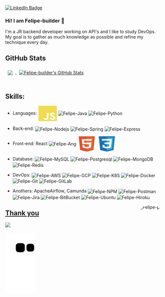 [![LinkedIn Badge](https://img.shields.io/badge/LinkedIn-Profile-informational?style=flat&logo=linkedin&logoColor=white&color=0D76A8)](https://www.linkedin.com/in/felipe-vasconcelos-1a3a33215/)


### Hi! I am Felipe-builder 👋
I'm a JR backend developer working on API's and I like to study DevOps. My goal is to gather as much knowledge as possible and refine my technique every day.<br>

<!-- GitHub Stats -->
## GitHub Stats

<a href="https://github.com/Felipe-builder">
  <img align="center" style="margin:0.5rem" src="https://github-readme-stats.vercel.app/api/top-langs/?username=Felipe-builder&hide=html,css&title_color=ffffff&text_color=c9cacc&icon_color=4AB197&bg_color=1A2B34" />
</a>

<a href="https://github.com/Felipe-builder">
  <img align="center" style="margin:0.5rem" src="https://github-readme-stats.vercel.app/api?username=Felipe-builder&show_icons=true&line_height=27&count_private=true&title_color=ffffff&text_color=c9cacc&icon_color=4AB097&bg_color=1A2B34&" alt="Felipe-builder's GitHub Stats" />
</a>
<div style="display: inline_block"><br>
  
## Skills:
- Languages:
  <img align="center" alt="Felipe-Js" height="50" width="60" src="https://raw.githubusercontent.com/devicons/devicon/master/icons/javascript/javascript-plain.svg">
  <img align="center" alt="Felipe-Java" height="50" width="60" src="https://cdn.jsdelivr.net/gh/devicons/devicon/icons/java/java-original-wordmark.svg">
  <img align="center" alt="Felipe-Python" height="50" width="60" src="https://cdn.jsdelivr.net/gh/devicons/devicon/icons/python/python-original-wordmark.svg">

- Back-end:
  <img align="center" alt="Felipe-Nodejs" height="50" width="60" src="https://cdn.jsdelivr.net/gh/devicons/devicon/icons/nodejs/nodejs-plain.svg">
  <img align="center" alt="Felipe-Spring" height="50" width="60" src="https://cdn.jsdelivr.net/gh/devicons/devicon/icons/spring/spring-original-wordmark.svg">
   <img align="center" alt="Felipe-Express" height="30" width="60" src="https://cdn.jsdelivr.net/gh/devicons/devicon/icons/express/express-original-wordmark.svg">
  
  
- Front-end: React
  <img align="center" alt="Felipe-Ang" height="50" width="60" src="https://cdn.jsdelivr.net/gh/devicons/devicon/icons/angularjs/angularjs-original.svg">
  <img align="center" alt="Felipe-HTML" height="50" width="60" src="https://raw.githubusercontent.com/devicons/devicon/master/icons/html5/html5-original.svg">
  <img align="center" alt="Felipe-CSS" height="50" width="60" src="https://raw.githubusercontent.com/devicons/devicon/master/icons/css3/css3-original.svg">
  
- Database:
  <img align="center" alt="Felipe-MySQL" height="50" width="60" src="https://cdn.jsdelivr.net/gh/devicons/devicon/icons/mysql/mysql-plain-wordmark.svg">
  <img align="center" alt="Felipe-Postgresql" height="50" width="60" src="https://cdn.jsdelivr.net/gh/devicons/devicon/icons/postgresql/postgresql-plain-wordmark.svg">
   <img align="center" alt="Felipe-MongoDB" height="50" width="60" src="https://cdn.jsdelivr.net/gh/devicons/devicon/icons/mongodb/mongodb-plain-wordmark.svg">
  <img align="center" alt="Felipe-Redis" height="50" width="60" src="https://cdn.jsdelivr.net/gh/devicons/devicon/icons/redis/redis-original-wordmark.svg">
  
- DevOps: 
  <img align="center" alt="Felipe-AWS" height="50" width="60" src="https://cdn.jsdelivr.net/gh/devicons/devicon/icons/amazonwebservices/amazonwebservices-plain-wordmark.svg">
  <img align="center" alt="Felipe-GCP" height="50" width="60" src="https://cdn.jsdelivr.net/gh/devicons/devicon/icons/googlecloud/googlecloud-original.svg">
  <img align="center" alt="Felipe-K8S" height="50" width="60" src="https://cdn.jsdelivr.net/gh/devicons/devicon/icons/kubernetes/kubernetes-plain-wordmark.svg">
  <img align="center" alt="Felipe-Docker" height="50" width="60" src="https://cdn.jsdelivr.net/gh/devicons/devicon/icons/docker/docker-original-wordmark.svg">
  <img align="center" alt="Felipe-Git" height="50" width="60" src="https://cdn.jsdelivr.net/gh/devicons/devicon/icons/git/git-plain-wordmark.svg">
  <img align="center" alt="Felipe-GitLab" height="50" width="60" src="https://cdn.jsdelivr.net/gh/devicons/devicon/icons/gitlab/gitlab-original-wordmark.svg">
  
- Anothers: ApacheAirflow, Camunda
  <img align="center" alt="Felipe-NPM" height="50" width="60" src="https://cdn.jsdelivr.net/gh/devicons/devicon/icons/npm/npm-original-wordmark.svg">
  <img align="center" alt="Felipe-Postman" height="50" width="60" src="https://api.iconify.design/simple-icons/postman.svg?color=%23ba3329" >
  <img align="center" alt="Felipe-Jira" height="50" width="60" src="https://cdn.jsdelivr.net/gh/devicons/devicon/icons/jira/jira-original-wordmark.svg" >
  <img align="center" alt="Felipe-BitBucket" height="50" width="60" src="https://cdn.jsdelivr.net/gh/devicons/devicon/icons/bitbucket/bitbucket-original-wordmark.svg" >
  <img align="center" alt="Felipe-Ubuntu" height="50" width="60" src="https://cdn.jsdelivr.net/gh/devicons/devicon/icons/ubuntu/ubuntu-plain-wordmark.svg">
  <img align="center" alt="Felipe-Hiroku" height="50" width="60" src="https://cdn.jsdelivr.net/gh/devicons/devicon/icons/heroku/heroku-plain-wordmark.svg">
  
  <img align="right" alt="Felipe-pic" height="150" style="border-radius:50px;" src="https://i.pinimg.com/564x/88/8c/f0/888cf080c292e8e8a7ca25dae2843418.jpg">
</div>
<div align="center">
  <a href="https://github.com/Felipe-builder">
</div>
  
  ## Thank you
 
<div> 
  <a href="https://www.linkedin.com/in/felipe-vasconcelos-1a3a33215" target="_blank"><img src="https://img.shields.io/badge/-LinkedIn-%230077B5?style=for-the-badge&logo=linkedin&logoColor=white" target="_blank"></a> 
 
  ![Snake animation](https://github.com/Felipe-builder/Felipe-builder/blob/output/github-contribution-grid-snake.svg)
 
</div>

